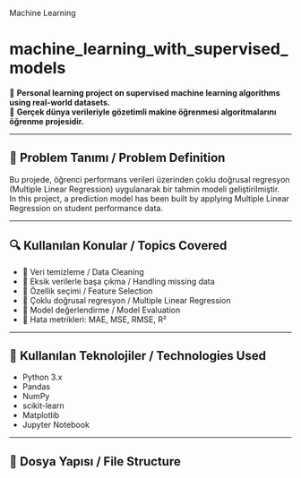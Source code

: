 Machine Learning

# machine_learning_with_supervised_models

📌 **Personal learning project on supervised machine learning algorithms using real-world datasets.**  
📌 **Gerçek dünya verileriyle gözetimli makine öğrenmesi algoritmalarını öğrenme projesidir.**

---

## 🎯 Problem Tanımı / Problem Definition

Bu projede, öğrenci performans verileri üzerinden çoklu doğrusal regresyon (Multiple Linear Regression) uygulanarak bir tahmin modeli geliştirilmiştir.  
In this project, a prediction model has been built by applying Multiple Linear Regression on student performance data.

---

## 🔍 Kullanılan Konular / Topics Covered

- 🔹 Veri temizleme / Data Cleaning  
- 🔹 Eksik verilerle başa çıkma / Handling missing data  
- 🔹 Özellik seçimi / Feature Selection  
- 🔹 Çoklu doğrusal regresyon / Multiple Linear Regression  
- 🔹 Model değerlendirme / Model Evaluation  
- 🔹 Hata metrikleri: MAE, MSE, RMSE, R²

---

## 🧪 Kullanılan Teknolojiler / Technologies Used

- Python 3.x  
- Pandas  
- NumPy  
- scikit-learn  
- Matplotlib  
- Jupyter Notebook

---

## 📁 Dosya Yapısı / File Structure

